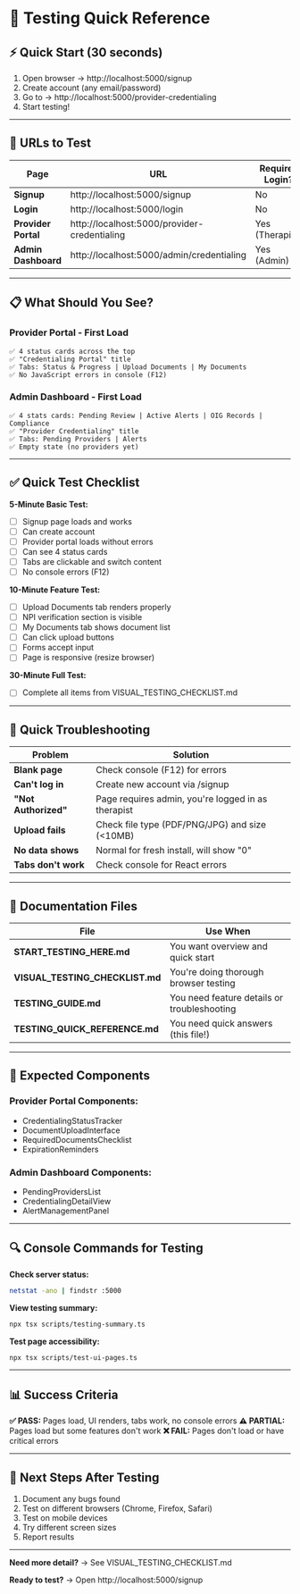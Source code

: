 # 🎯 Testing Quick Reference

## ⚡ Quick Start (30 seconds)

1. Open browser → http://localhost:5000/signup
2. Create account (any email/password)
3. Go to → http://localhost:5000/provider-credentialing
4. Start testing!

---

## 🔗 URLs to Test

| Page | URL | Requires Login? |
|------|-----|-----------------|
| **Signup** | http://localhost:5000/signup | No |
| **Login** | http://localhost:5000/login | No |
| **Provider Portal** | http://localhost:5000/provider-credentialing | Yes (Therapist) |
| **Admin Dashboard** | http://localhost:5000/admin/credentialing | Yes (Admin) |

---

## 📋 What Should You See?

### Provider Portal - First Load
```
✅ 4 status cards across the top
✅ "Credentialing Portal" title
✅ Tabs: Status & Progress | Upload Documents | My Documents
✅ No JavaScript errors in console (F12)
```

### Admin Dashboard - First Load
```
✅ 4 stats cards: Pending Review | Active Alerts | OIG Records | Compliance
✅ "Provider Credentialing" title
✅ Tabs: Pending Providers | Alerts
✅ Empty state (no providers yet)
```

---

## ✅ Quick Test Checklist

**5-Minute Basic Test:**
- [ ] Signup page loads and works
- [ ] Can create account
- [ ] Provider portal loads without errors
- [ ] Can see 4 status cards
- [ ] Tabs are clickable and switch content
- [ ] No console errors (F12)

**10-Minute Feature Test:**
- [ ] Upload Documents tab renders properly
- [ ] NPI verification section is visible
- [ ] My Documents tab shows document list
- [ ] Can click upload buttons
- [ ] Forms accept input
- [ ] Page is responsive (resize browser)

**30-Minute Full Test:**
- [ ] Complete all items from VISUAL_TESTING_CHECKLIST.md

---

## 🐛 Quick Troubleshooting

| Problem | Solution |
|---------|----------|
| **Blank page** | Check console (F12) for errors |
| **Can't log in** | Create new account via /signup |
| **"Not Authorized"** | Page requires admin, you're logged in as therapist |
| **Upload fails** | Check file type (PDF/PNG/JPG) and size (<10MB) |
| **No data shows** | Normal for fresh install, will show "0" |
| **Tabs don't work** | Check console for React errors |

---

## 📖 Documentation Files

| File | Use When |
|------|----------|
| **START_TESTING_HERE.md** | You want overview and quick start |
| **VISUAL_TESTING_CHECKLIST.md** | You're doing thorough browser testing |
| **TESTING_GUIDE.md** | You need feature details or troubleshooting |
| **TESTING_QUICK_REFERENCE.md** | You need quick answers (this file!) |

---

## 🎨 Expected Components

### Provider Portal Components:
- CredentialingStatusTracker
- DocumentUploadInterface
- RequiredDocumentsChecklist
- ExpirationReminders

### Admin Dashboard Components:
- PendingProvidersList
- CredentialingDetailView
- AlertManagementPanel

---

## 🔍 Console Commands for Testing

**Check server status:**
```bash
netstat -ano | findstr :5000
```

**View testing summary:**
```bash
npx tsx scripts/testing-summary.ts
```

**Test page accessibility:**
```bash
npx tsx scripts/test-ui-pages.ts
```

---

## 📊 Success Criteria

**✅ PASS:** Pages load, UI renders, tabs work, no console errors
**⚠️ PARTIAL:** Pages load but some features don't work
**❌ FAIL:** Pages don't load or have critical errors

---

## 🚀 Next Steps After Testing

1. Document any bugs found
2. Test on different browsers (Chrome, Firefox, Safari)
3. Test on mobile devices
4. Try different screen sizes
5. Report results

---

**Need more detail?** → See VISUAL_TESTING_CHECKLIST.md

**Ready to test?** → Open http://localhost:5000/signup
